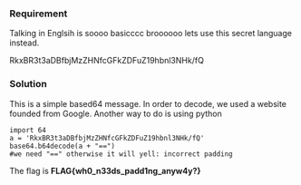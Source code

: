 ### Requirement

Talking in Englsih is soooo basicccc broooooo
lets use this secret language instead.

RkxBR3t3aDBfbjMzZHNfcGFkZDFuZ19hbnl3NHk/fQ

### Solution

This is a simple based64 message. In order to decode, we used a website founded from Google. Another way to do is using python
```
import 64
a = 'RkxBR3t3aDBfbjMzZHNfcGFkZDFuZ19hbnl3NHk/fQ'
base64.b64decode(a + "==")
#we need "==" otherwise it will yell: incorrect padding
```

The flag is <b>FLAG{wh0_n33ds_padd1ng_anyw4y?}</b>
